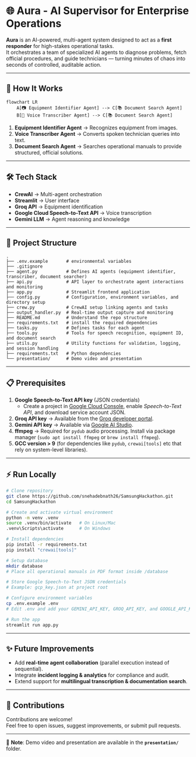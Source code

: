 # 🌐 Aura - AI Supervisor for Enterprise Operations 

**Aura** is an AI-powered, multi-agent system designed to act as a **first responder** for high-stakes operational tasks.  
It orchestrates a team of specialized AI agents to diagnose problems, fetch official procedures, and guide technicians — turning minutes of chaos into seconds of controlled, auditable action.

---

## 🚀 How It Works

```mermaid
flowchart LR
    A[📷 Equipment Identifier Agent] --> C[📚 Document Search Agent]
    B[🎤 Voice Transcriber Agent] --> C[📚 Document Search Agent]
```

1. **Equipment Identifier Agent** → Recognizes equipment from images.
2. **Voice Transcriber Agent** → Converts spoken technician queries into text.
3. **Document Search Agent** → Searches operational manuals to provide structured, official solutions.

---

## 🛠 Tech Stack

- **CrewAI** → Multi-agent orchestration
- **Streamlit** → User interface
- **Groq API** → Equipment identification
- **Google Cloud Speech-to-Text API** → Voice transcription
- **Gemini LLM** → Agent reasoning and knowledge

---

## 📂 Project Structure

```
.
├── .env.example       # environmental variables
├── .gitignore
├── agent.py           # Defines AI agents (equipment identifier, transcriber, document searcher)
├── api.py             # API layer to orchestrate agent interactions and monitoring
├── app.py             # Streamlit frontend application
├── config.py          # Configuration, environment variables, and directory setup
├── crew.py            # CrewAI setup linking agents and tasks
├── output_handler.py  # Real-time output capture and monitoring
├── README.md          # Understand the repo structure
├── requirements.txt   # install the required dependencies
├── tasks.py           # Defines tasks for each agent
├── tools.py           # Tools for speech recognition, equipment ID, and document search
├── utils.py           # Utility functions for validation, logging, and session handling
├── requirements.txt   # Python dependencies
└── presentation/      # Demo video and presentation
```

---

## 📋 Prerequisites

1. **Google Speech-to-Text API key** (JSON credentials)
   - Create a project in [Google Cloud Console](https://console.cloud.google.com/), enable _Speech-to-Text API_, and download service account JSON.
2. **Groq API key** → Available from the [Groq developer portal](https://groq.com/).
3. **Gemini API key** → Available via [Google AI Studio](https://aistudio.google.com/).
4. **ffmpeg** → Required for `pydub` audio processing. Install via package manager (`sudo apt install ffmpeg` or `brew install ffmpeg`).
5. **GCC version > 9** (for dependencies like `pydub`, `crewai[tools]` etc that rely on system-level libraries).

---

## ⚡ Run Locally

```bash
# Clone repository
git clone https://github.com/snehadebnath26/SamsungHackathon.git
cd SamsungHackathon

# Create and activate virtual environment
python -m venv .venv
source .venv/bin/activate   # On Linux/Mac
.venv\Scripts\activate      # On Windows

# Install dependencies
pip install -r requirements.txt
pip install "crewai[tools]"

# Setup database
mkdir database
# Place all operational manuals in PDF format inside /database

# Store Google Speech-to-Text JSON credentials
# Example: gcp_key.json at project root

# Configure environment variables
cp .env.example .env
# Edit .env and add your GEMINI_API_KEY, GROQ_API_KEY, and GOOGLE_API_KEY

# Run the app
streamlit run app.py
```

---

## ✨ Future Improvements

- Add **real-time agent collaboration** (parallel execution instead of sequential).
- Integrate **incident logging & analytics** for compliance and audit.
- Extend support for **multilingual transcription & documentation search**.

---

## 🤝 Contributions

Contributions are welcome!  
Feel free to open issues, suggest improvements, or submit pull requests.

---

📂 **Note**:
Demo video and presentation are available in the **`presentation/`** folder.

